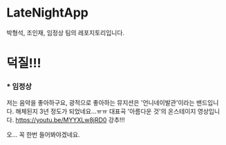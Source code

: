 # LateNightApp
박형석, 조인재, 임정상 팀의 레포지토리입니다. 

# 덕질!!!

### * 임정상

저는 음악을 좋아하구요, 광적으로 좋아하는 뮤지션은 '언니네이발관'이라는 밴드입니다. 해체된지 3년 정도가 되었네요...ㅠㅠ 
대표곡 '아름다운 것'의 온스테이지 영상입니다. 
https://youtu.be/MYYXLw8jRD0
강추!!!

오... 꼭 한번 들어봐야겠네요.
